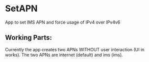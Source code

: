 # SetAPN
App to set IMS APN and force usage of IPv4 over IPv4v6

## Working Parts:
Currently the app creates two APNs WITHOUT user interaction (UI in works). The two APNs are internet (default) and ims (ims).
